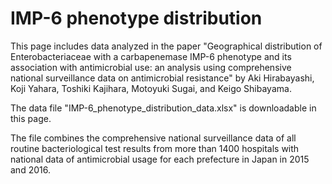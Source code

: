 # IMP-6 phenotype distribution 
This page includes data analyzed in the paper "Geographical distribution of Enterobacteriaceae with a carbapenemase IMP-6 phenotype and its association with antimicrobial use: an analysis using comprehensive national surveillance data on antimicrobial resistance" by Aki Hirabayashi, Koji Yahara, Toshiki Kajihara, Motoyuki Sugai, and Keigo Shibayama. 



The data file "IMP-6_phenotype_distribution_data.xlsx" is downloadable in this page. 

The file combines the comprehensive national surveillance data of all routine bacteriological test results from more than 1400 hospitals with national data of antimicrobial usage for each prefecture in Japan in 2015 and 2016.